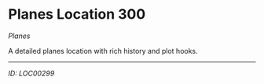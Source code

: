 # Planes Location 300

*Planes*

A detailed planes location with rich history and plot hooks.

---
*ID: LOC00299*